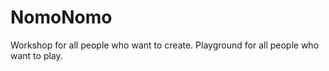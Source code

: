 NomoNomo
========

Workshop for all people who want to create. Playground for all people who want to play.
